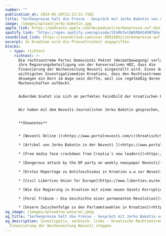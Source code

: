 ```yaml
---
number: ""
publication_at: 2024-05-20T22:23:21.718Z
title: "Serbenpresse halt die Fresse - Gespräch mit Jerko Bakotin von der Novosti "
image: /images/upload/jerko-bakotin.jpg
apple_link: https://podcasts.apple.com/de/podcast/serbenpresse-auf-die-fresse-vor-auphonic-mixdown/id1170436903?i=1000656194775
spotify_link: "https://open.spotify.com/episode/5InMkfwtGW5RDHJdGNTbKe?si=11f68895a4164c8f "
soundcloud_link: https://soundcloud.com/user-89524652/serbenpresse-auf-die-fresse-vor-auphonic-mixdown?si=046ee309ebe1478f9e422f1a80138575&utm_source=clipboard&utm_medium=text&utm_campaign=social_sharing
excerpt: In Kroatien wird die Pressefreiheit angegriffen.
blocks:
  - type: richtext
    richtext: >-
      Die rechtsextreme Partei Domovinski Pokret (Heimatbewegung) verlangt für
      ihre Regierungsbeteiligung von der konservativen HDZ, dass die
      Finanzierung der Wochenzeitung Novosti eingestellt wird. Eines der
      wichtigsten Investigativmedien Kroatiens, dass den Rechtsextremen auch
      deswegen ein Dorn im Auge sein dürfte, weil sie regelmäßig deren
      Machenschaften aufdeckt.  


      Außerdem bietet sie sich an perfektes Feindbild der kroatischen Rechten an. Die Novosti ist nicht nur politisch links zu verorten, sondern wird auch noch vom serbischen Nationalrat in Kroatien herausgegeben – also den Vertreter:innen der serbischen Minderheit im Land.


      Wir haben mit dem Novosti-Journalisten Jerko Bakotin gesprochen, um zu erfahren, warum die Rechtsextremen hier überhaupt Druck machen können, warum die serbische Minderheit eine investigative Wochenzeitung finanziert und ob der Novosti wirklich das Aus droht.  


      **S﻿hownotes** 


      * [Novosti Online ](<https://www.portalnovosti.com/>)(Kroatisch/Serbisch)

      * [Artikel von Jerko Bakotin in der Novosti ](<https://www.portalnovosti.com/jerko-bakotin>)(Kroatisch/Serbisch)

      * [Free media face crackdown from Croatia`s new leaders](<https://www.politico.eu/article/novoski-croatia-homeland-movement-party-free-media-crackdown/>) (Politico)

      * [D﻿angerous attack by the DP party on weekly newspaper Novosti](https://n1info.hr/english/news/dangerous-attack-by-the-domovinski-pokret-party-on-the-weekly-newspaper-novosti-threats-reported-to-the-police/) (N1, Englisch) 

      * [K﻿rstos Reportage zu Antifaschismus in Kroatien u.a zur Novosti ](https://www.woz.ch/1903/antifaschismus-in-kroatien/im-steten-rechten-gegenwind)(woz) 

      * [C﻿ivil Liberties Union for Europe](https://www.liberties.eu/en) (Homepage) 

      * [Wie die Regierung in Kroatien mit einem neuen Gesetz Korruption vertuschen will ](<https://www.mdr.de/nachrichten/welt/osteuropa/politik/kroatien-korruption-plenkovic-minister-100.html>)(MDR) 

      * [Feral Tribune – Die Geschichte einer permanenten Revolution](<https://www.boell.de/de/2015/10/15/feral-tribune-die-geschichte-einer-permanenten-revolution>) (Heinrich-Böll Stiftung) 

      * [Unsere Zwischenfolge zu den Parlametswahlen in Kroatien](<https://ballaballa-balkan.de/episode/parlamentswahlen-in-kroatien-mit-srecko-matic,-deutsche-welle>) (Neues vom Ballaballa-Balkan)
og_image: /images/upload/no-pasaran.jpeg
og_title: "Serbenpresse halt die Fresse - Gespräch mit Jerko Bakotin von der Novosti "
og_description: Investigativ, serbisch, links - Kroatische Rechtsextreme wollen
  Finanzierung der Wochenzeitung Novosti stoppen
---
```

